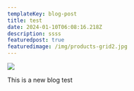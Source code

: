 ```yaml
---
templateKey: blog-post
title: test
date: 2024-01-10T06:08:16.218Z
description: ssss
featuredpost: true
featuredimage: /img/products-grid2.jpg
---
```



![](/img/blog-index.jpg)

T﻿his is a new blog test